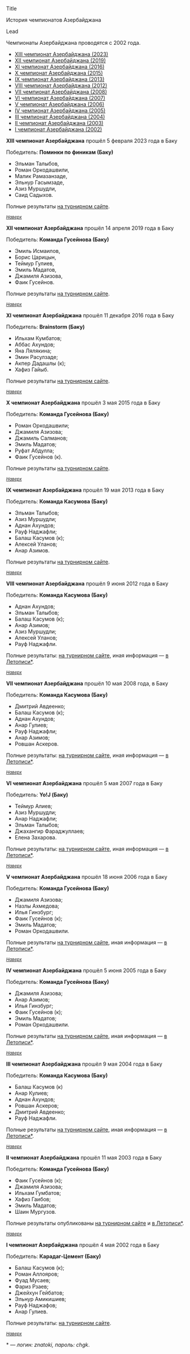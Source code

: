 Title

История чемпионатов Азербайджана

Lead

Чемпионаты Азербайджана проводятся с 2002 года.

- [XIII чемпионат Азербайджана (2023)](#13) <a name="atop"></a>
- [XII чемпионат Азербайджана (2019)](#12)
- [XI чемпионат Азербайджана (2016)](#11)
- [X чемпионат Азербайджана (2015)](#10)
- [IX чемпионат Азербайджана (2013)](#9)
- [VIII чемпионат Азербайджана (2012)](#8)
- [VII чемпионат Азербайджана (2008)](#7)
- [VI чемпионат Азербайджана (2007)](#6)
- [V чемпионат Азербайджана (2006)](#5)
- [IV чемпионат Азербайджана (2005)](#4)
- [III чемпионат Азербайджана (2004)](#3)
- [II чемпионат Азербайджана (2003)](#2)
- [I чемпионат Азербайджана (2002)](#1)

**XIII чемпионат Азербайджана** прошёл 5 февраля 2023 года в Баку <a name="13"></a>

Победитель: **Поминки по финикам (Баку)**

- Эльман Талыбов,
- Роман Оркодашвили,
- Малик Рамазанзаде,
- Эльнур Гасымзаде,
- Азиз Муршудли,
- Саид Садыхов.

Полные результаты [на турнирном сайте](https://rating.chgk.info/tournament/8560).

<small>*[Наверх](#atop)*</small>

**XII чемпионат Азербайджана** прошёл 14 апреля 2019 года в Баку <a name="12"></a>

Победитель: **Команда Гусейнова (Баку)**

- Эмиль Исмаилов,
- Борис Царицын,
- Теймур Гулиев,
- Эмиль Мадатов,
- Джамиля Азизова,
- Фаик Гусейнов.

Полные результаты [на турнирном сайте](https://rating.chgk.info/tournament/5573).

<small>*[Наверх](#atop)*</small>

**XI чемпионат Азербайджана** прошёл 11 декабря 2016 года в Баку <a name="11"></a>

Победитель: **Brainstorm (Баку)**

- Ильхам Кумбатов;
- Аббас Ахундов;
- Яна Лялякина;
- Эмин Расулзаде;
- Акпер Дадашлы  (к);
- Хафиз Гайыб.

Полные результаты [на турнирном сайте](https://rating.chgk.info/tournament/4148).

<small>*[Наверх](#atop)*</small>

**X чемпионат Азербайджана** прошёл 3 мая 2015 года в Баку <a name="10"></a>

Победитель: **Команда Гусейнова (Баку)**

- Роман Оркодашвили;
- Джамиля Азизова;
- Джамиль Салманов;
- Эмиль Мадатов;
- Руфат Абдулла;
- Фаик Гусейнов (к).

Полные результаты [на турнирном сайте](https://rating.chgk.info/tournament/3350).

<small>*[Наверх](#atop)*</small>

**IX чемпионат Азербайджана** прошёл 19 мая 2013 года в Баку <a name="9"></a>

Победитель: **Команда Касумова (Баку)**

- Эльман Талыбов;
- Азиз Муршудли;
- Аднан Ахундов;
- Рауф Наджафли;
- Балаш Касумов (к);
- Алексей Уланов;
- Анар Азимов.

Полные результаты [на турнирном сайте](https://rating.chgk.info/tournament/2266).

<small>*[Наверх](#atop)*</small>

**VIII чемпионат Азербайджана** прошёл 9 июня 2012 года в Баку <a name="8"></a>

Победитель: **Команда Касумова (Баку)**

- Аднан Ахундов;
- Эльман Талыбов;
- Балаш Касумов (к);
- Анар Азимов;
- Азиз Муршудли;
- Алексей Уланов;
- Рауф Наджафли.

Полные результаты: [на турнирном сайте](https://rating.chgk.info/tournament/2130), иная информация — [в Летописи](http://letopis.chgk.info/201206Baku.html)[*](#letopis).

<small>*[Наверх](#atop)*</small>

**VII чемпионат Азербайджана** прошёл 10 мая 2008 года, в Баку <a name="7"></a>

Победитель: **Команда Касумова (Баку)**

- Дмитрий Авдеенко;
- Балаш Касумов (к);
- Аднан Ахундов;
- Анар Гулиев;
- Рауф Наджафли;
- Анар Азимов;
- Ровшан Аскеров.

Полные результаты: [на турнирном сайте](https://rating.chgk.info/tournament/338), иная информация — [в Летописи](http://letopis.chgk.info/200805Baku.html)[*](#letopis).

<small>*[Наверх](#atop)*</small>

**VI чемпионат Азербайджана** прошёл 5 мая 2007 года в Баку <a name="6"></a>

Победитель: **Yo!J (Баку)**

- Теймур Алиев;
- Азиз Муршудли;
- Анар Наджафли;
- Эльман Талыбов;
- Джахангир Фараджуллаев;
- Елена Захарова.

Полные результаты: [на турнирном сайте](https://rating.chgk.info/tournament/242), иная информация — [в Летописи](http://letopis.chgk.info/200705Baku.html)[*](#letopis).

<small>*[Наверх](#atop)*</small>

**V чемпионат Азербайджана** прошёл 18 июня 2006 года в Баку <a name="5"></a>

Победитель: **Команда Гусейнова (Баку)**

- Джамиля Азизова;
- Назлы Ахмедова;
- Илья Гинзбург;
- Фаик Гусейнов (к);
- Эмиль Мадатов;
- Роман Оркодашвили.

Полные результаты [на турнирном сайте](https://rating.chgk.info/tournament/147), иная информация — [в Летописи](http://letopis.chgk.info/200606Baku.html)[*](#letopis).

<small>*[Наверх](#atop)*</small>

**IV чемпионат Азербайджана** прошёл 5 июня 2005 года в Баку <a name="4"></a>

Победитель: **Команда Гусейнова (Баку)**

- Джамиля Азизова;
- Анар Азимов;
- Илья Гинзбург;
- Фаик Гусейнов (к);
- Эмиль Мадатов;
- Роман Оркодашвили.

Полные результаты [на турнирном сайте](https://rating.chgk.info/tournament/107), иная информация — [в Летописи](http://letopis.chgk.info/200506Baku.html)[*](#letopis).

<small>*[Наверх](#atop)*</small>

**III чемпионат Азербайджана** прошёл 9 мая 2004 года в Баку <a name="3"></a>

Победитель: **Команда Касумова (Баку)**

- Балаш Касумов (к)
- Анар Кулиев;
- Аднан Ахундов;
- Ровшан Аскеров;
- Дмитрий Авдеенко;
- Рауф Наджафли.

Полные результаты [на турнирном сайте](https://rating.chgk.info/tournament/42), иная информация — [в Летописи](http://letopis.chgk.info/200405Baku.html)[*](#letopis).

<small>*[Наверх](#atop)*</small>

**II чемпионат Азербайджана** прошёл 11 мая 2003 года в Баку <a name="2"></a>

Победитель: **Команда Гусейнова (Баку)**

- Фаик Гусейнов (к);
- Джамиля Азизова;
- Ильхам Гумбатов;
- Хафиз Гаибов;
- Эмиль Мадатов;
- Шаин Мургузов.

Полные результаты опубликованы [на турнирном сайте](https://rating.chgk.info/tournament/1395) и [в Летописи](http://letopis.chgk.info/200305Baku-results.html)[*](#letopis).

<small>*[Наверх](#atop)*</small>

**I чемпионат Азербайджана** прошёл 4 мая 2002 года в Баку <a name="1"></a>

Победитель: **Карадаг-Цемент (Баку)**

- Балаш Касумов (к);
- Роман Аллояров;
- Фуад Мусаев;
- Фариз Рзаев;
- Джейхун Гейбатов;
- Эльнур Амикишиев;
- Рауф Наджафов;
- Анар Гулиев.

Полные результаты: [на турнирном сайте](https://rating.chgk.info/tournament/1304).

<small>*[Наверх](#atop)*</small>

<a name="letopis"></a>\* — *логин: znatoki, пароль: chgk*.
